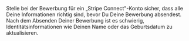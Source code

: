 Stelle bei der Bewerbung für ein „Stripe Connect"-Konto sicher, dass alle Deine Informationen richtig sind, bevor Du Deine Bewerbung absendest. Nach dem Absenden Deiner Bewerbung ist es schwierig, Identitätsinformationen wie Deinen Name oder das Geburtsdatum zu aktualisieren.
